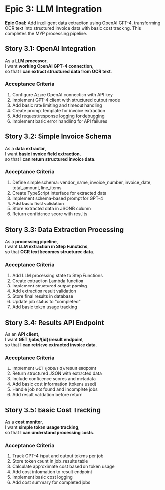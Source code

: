 # Epic 3: LLM Integration

**Epic Goal:** Add intelligent data extraction using OpenAI GPT-4, transforming OCR text into structured invoice data with basic cost tracking. This completes the MVP processing pipeline.

## Story 3.1: OpenAI Integration
As a **LLM processor**,  
I want **working OpenAI GPT-4 connection**,  
so that **I can extract structured data from OCR text**.

### Acceptance Criteria
1. Configure Azure OpenAI connection with API key
2. Implement GPT-4 client with structured output mode
3. Add basic rate limiting and timeout handling
4. Create prompt template for invoice extraction
5. Add request/response logging for debugging
6. Implement basic error handling for API failures

## Story 3.2: Simple Invoice Schema
As a **data extractor**,  
I want **basic invoice field extraction**,  
so that **I can return structured invoice data**.

### Acceptance Criteria
1. Define simple schema: vendor_name, invoice_number, invoice_date, total_amount, line_items
2. Create TypeScript interface for extracted data
3. Implement schema-based prompt for GPT-4
4. Add basic field validation
5. Store extracted data in JSONB column
6. Return confidence score with results

## Story 3.3: Data Extraction Processing  
As a **processing pipeline**,  
I want **LLM extraction in Step Functions**,  
so that **OCR text becomes structured data**.

### Acceptance Criteria
1. Add LLM processing state to Step Functions
2. Create extraction Lambda function
3. Implement structured output parsing
4. Add extraction result validation
5. Store final results in database
6. Update job status to "completed"
7. Add basic token usage tracking

## Story 3.4: Results API Endpoint
As an **API client**,  
I want **GET /jobs/{id}/result endpoint**,  
so that **I can retrieve extracted invoice data**.

### Acceptance Criteria
1. Implement GET /jobs/{id}/result endpoint
2. Return structured JSON with extracted data
3. Include confidence scores and metadata
4. Add basic cost information (tokens used)
5. Handle job not found and incomplete jobs
6. Add result validation before return

## Story 3.5: Basic Cost Tracking
As a **cost monitor**,  
I want **simple token usage tracking**,  
so that **I can understand processing costs**.

### Acceptance Criteria
1. Track GPT-4 input and output tokens per job
2. Store token count in job_results table
3. Calculate approximate cost based on token usage
4. Add cost information to result endpoint
5. Implement basic cost logging
6. Add cost summary for completed jobs
